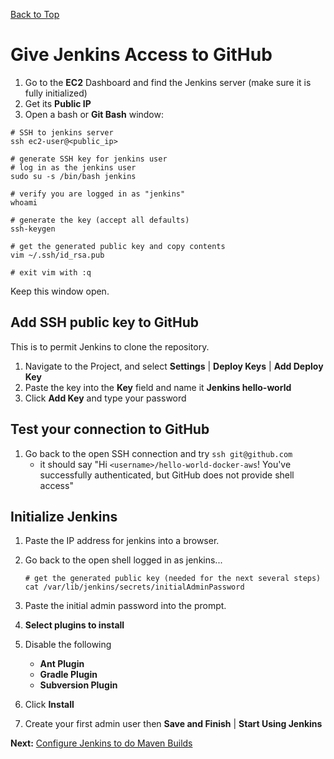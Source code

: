 [Back to Top](../README.md)

# Give Jenkins Access to GitHub

1. Go to the **EC2** Dashboard and find the Jenkins server (make sure it is fully initialized)
1. Get its **Public IP** 
1. Open a bash or **Git Bash** window:

```shell
# SSH to jenkins server
ssh ec2-user@<public_ip>

# generate SSH key for jenkins user
# log in as the jenkins user
sudo su -s /bin/bash jenkins

# verify you are logged in as "jenkins"
whoami

# generate the key (accept all defaults)
ssh-keygen

# get the generated public key and copy contents
vim ~/.ssh/id_rsa.pub

# exit vim with :q
```
Keep this window open.

## Add SSH public key to GitHub
This is to permit Jenkins to clone the repository.

1. Navigate to the Project, and select **Settings** | **Deploy Keys** | **Add Deploy Key**
1. Paste the key into the **Key** field and name it **Jenkins hello-world**
1. Click **Add Key** and type your password

## Test your connection to GitHub
1. Go back to the open SSH connection and try `ssh git@github.com`
    - it should say "Hi `<username>/hello-world-docker-aws`! You've successfully authenticated, but GitHub does not provide shell access"
    
## Initialize Jenkins
1. Paste the IP address for jenkins into a browser.

1. Go back to the open shell logged in as jenkins...

    ```shell
    # get the generated public key (needed for the next several steps)
    cat /var/lib/jenkins/secrets/initialAdminPassword
    ```
1. Paste the initial admin password into the prompt.
1. **Select plugins to install**
  1. Disable the following
      * **Ant Plugin**
      * **Gradle Plugin**
      * **Subversion Plugin**
  1. Click **Install**
1. Create your first admin user then **Save and Finish** | **Start Using Jenkins**

**Next:** [Configure Jenkins to do Maven Builds](./06-ConfigureMavenTool.md)